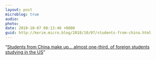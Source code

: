 ```yaml
---
layout: post
microblog: true
audio: 
photo: 
date: 2018-10-07 08:13:40 +0800
guid: http://kerim.micro.blog/2018/10/07/students-from-china.html
---
```

“[Students from China make up… almost one-third, of foreign students studying in the US](http://www.atimes.com/article/chinese-students-arent-completely-banned-from-the-us-yet/)”
